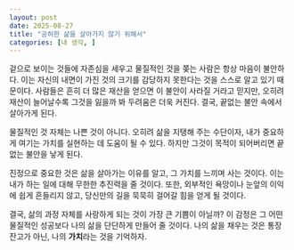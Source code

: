 ```yaml
---
layout: post
date: 2025-08-27
title: "공허한 삶을 살아가지 않기 위해서"
categories: [내 생각, ]
---
```



겉으로 보이는 것들에 자존심을 세우고 물질적인 것을 쫒는 사람은 항상 마음이 불안하다.
이는 자신의 내면이 가진 것의 크기를 감당하지 못한다는 것을 스스로 알고 있기 때문이다. 사람들은 흔히 더 많은 재산을 얻으면 이 불안이 사라질 거라고 믿지만, 오히려 재산이 늘어날수록 그것을 잃을까 봐 두려움은 더욱 커진다. 결국, 끝없는 불안 속에서 살아가게 된다.


물질적인 것 자체는 나쁜 것이 아니다. 오히려 삶을 지탱해 주는 수단이자, 내가 중요하게 여기는 가치를 실현하는 데 도움이 될 수 있다. 하지만 그것이 목적이 되어버리면 끝없는 불안을 낳게 된다.


진정으로 중요한 것은 삶을 살아가는 이유를 알고, 그 가치를 느끼며 사는 것이다. 이는 내가 하는 일에 대해 무한한 추진력을 줄 것이다. 또한, 외부적인 욕망이나 눈앞의 이익에 쉽게 흔들리지 않고, 당신만의 길을 묵묵히 걸어갈 힘을 얻게 될 것이다.


결국, 삶의 과정 자체를 사랑하게 되는 것이 가장 큰 기쁨이 아닐까? 이 감정은 그 어떤 물질적인 성공보다 나의 삶을 단단하게 만들어 줄 것이다. 나의 삶을 채우는 것은 통장 잔고가 아닌, 나의 **가치**라는 것을 기억하자.

